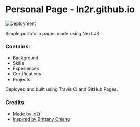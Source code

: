 # Personal Page - ln2r.github.io

[![Deployment](https://github.com/ln2r/ln2r.github.io/actions/workflows/publish.yml/badge.svg)](https://github.com/ln2r/ln2r.github.io/actions/workflows/publish.yml)

Simple portofolio pages made using Next.JS
### Contains:
- Background
- Skills
- Experiences
- Certifications
- Projects

Deployed and built using Travis CI and GitHub Pages.

### Credits
- [Made by ln2r](https://github.com/ln2r)
- [Inspired by Brittany Chiang](https://github.com/bchiang7)
